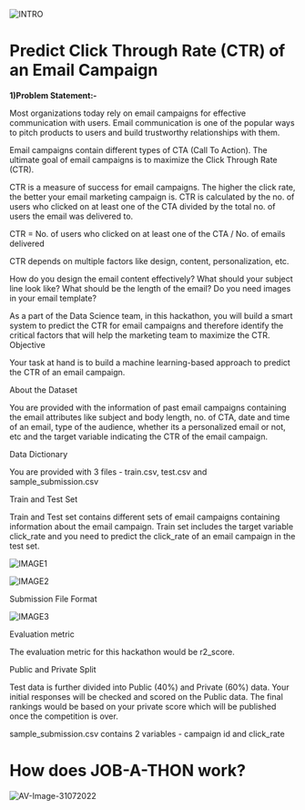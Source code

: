 ![INTRO](https://user-images.githubusercontent.com/84449238/182936181-b1dc651b-3bdc-4a49-b6c3-c337668ba4ed.JPG)
# Predict Click Through Rate (CTR) of an Email Campaign

**1)Problem Statement:-**


Most organizations today rely on email campaigns for effective communication with users. Email communication is one of the popular ways to pitch products to users and build trustworthy relationships with them.


Email campaigns contain different types of CTA (Call To Action). The ultimate goal of email campaigns is to maximize the Click Through Rate (CTR).


CTR is a measure of success for email campaigns. The higher the click rate, the better your email marketing campaign is. CTR is calculated by the no. of users who clicked on at least one of the CTA divided by the total no. of users the email was delivered to.


CTR =   No. of users who clicked on at least one of the CTA / No. of emails delivered


CTR depends on multiple factors like design, content, personalization, etc. 


How do you design the email content effectively?
What should your subject line look like?
What should be the length of the email?
Do you need images in your email template?

As a part of the Data Science team, in this hackathon, you will build a smart system to predict the CTR for email campaigns and therefore identify the critical factors that will help the marketing team to maximize the CTR.
Objective


Your task at hand is to build a machine learning-based approach to predict the CTR of an email campaign.



About the Dataset


You are provided with the information of past email campaigns containing the email attributes like subject and body length, no. of CTA, date and time of an email, type of the audience, whether its a personalized email or not, etc and the target variable indicating the CTR of the email campaign.



Data Dictionary


You are provided with 3 files - train.csv, test.csv and sample_submission.csv



Train and Test Set


Train and Test set contains different sets of email campaigns containing information about the email campaign. Train set includes the target variable click_rate and you need to predict the click_rate of an email campaign in the test set.

![IMAGE1](https://user-images.githubusercontent.com/84449238/182934341-95f5c2f5-24ee-4c6c-be8f-8b37ad89da3c.JPG)

![IMAGE2](https://user-images.githubusercontent.com/84449238/182934368-bf1b63a6-c4c0-45c0-b2a8-84706e0e0fdb.JPG)


Submission File Format

![IMAGE3](https://user-images.githubusercontent.com/84449238/182934572-bda14b09-0cb7-4be4-a67d-7e0875af13a4.JPG)

Evaluation metric

The evaluation metric for this hackathon would be r2_score.



Public and Private Split

Test data is further divided into Public (40%) and Private (60%) data. Your initial responses will be checked and scored on the Public data. The final rankings would be based on your private score which will be published once the competition is over.

sample_submission.csv contains 2 variables - campaign id and click_rate
# How does JOB-A-THON work?
![AV-Image-31072022](https://user-images.githubusercontent.com/84449238/182031346-653fd336-361c-4d2a-91b6-6941c5f57171.JPG)

